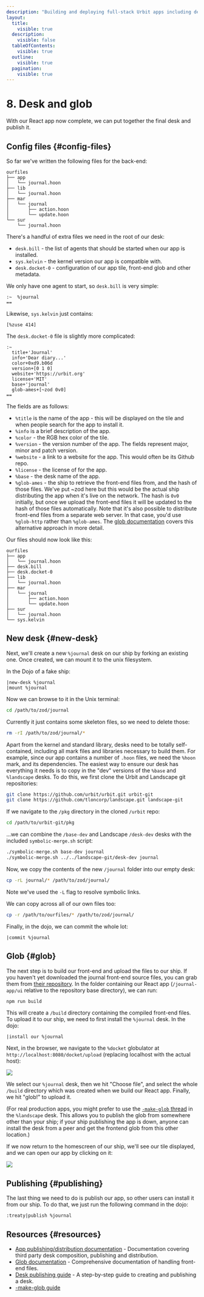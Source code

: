 ```yaml
---
description: "Building and deploying full-stack Urbit apps including desk configuration, kelvin versions, docket file for app metadata, glob creation for frontend assets, and publishing for distribution."
layout:
  title:
    visible: true
  description:
    visible: false
  tableOfContents:
    visible: true
  outline:
    visible: true
  pagination:
    visible: true
---
```


# 8. Desk and glob

With our React app now complete, we can put together the final desk and publish
it.

## Config files {#config-files}

So far we've written the following files for the back-end:

```
ourfiles
├── app
│   └── journal.hoon
├── lib
│   └── journal.hoon
├── mar
│   └── journal
│       ├── action.hoon
│       └── update.hoon
└── sur
    └── journal.hoon
```

There's a handful of extra files we need in the root of our desk:

- `desk.bill` - the list of agents that should be started when our app is installed.
- `sys.kelvin` - the kernel version our app is compatible with.
- `desk.docket-0` - configuration of our app tile, front-end glob and other metadata.

We only have one agent to start, so `desk.bill` is very simple:

```
:~  %journal
==
```

Likewise, `sys.kelvin` just contains:

```
[%zuse 414]
```

The `desk.docket-0` file is slightly more complicated:

```
:~
  title+'Journal'
  info+'Dear diary...'
  color+0xd9.b06d
  version+[0 1 0]
  website+'https://urbit.org'
  license+'MIT'
  base+'journal'
  glob-ames+[~zod 0v0]
==
```

The fields are as follows:

- `%title` is the name of the app - this will be displayed on the tile and when people search for the app to install it.
- `%info` is a brief description of the app.
- `%color` - the RGB hex color of the tile.
- `%version` - the version number of the app. The fields represent major, minor and patch version.
- `%website` - a link to a website for the app. This would often be its Github repo.
- `%license` - the license of for the app.
- `%base` - the desk name of the app.
- `%glob-ames` - the ship to retrieve the front-end files from, and the hash of those files. We've put \~zod here but this would be the actual ship distributing the app when it's live on the network. The hash is `0v0` initially, but once we upload the front-end files it will be updated to the hash of those files automatically. Note that it's also possible to distribute front-end files from a separate web server. In that case, you'd use `%glob-http` rather than `%glob-ames`. The [glob documentation](../userspace/dist/glob.md) covers this alternative approach in more detail.

Our files should now look like this:

```
ourfiles
├── app
│   └── journal.hoon
├── desk.bill
├── desk.docket-0
├── lib
│   └── journal.hoon
├── mar
│   └── journal
│       ├── action.hoon
│       └── update.hoon
├── sur
│   └── journal.hoon
└── sys.kelvin
```

## New desk {#new-desk}

Next, we'll create a new `%journal` desk on our ship by forking an existing one. Once created, we can mount it to the unix filesystem.

In the Dojo of a fake ship:

```
|new-desk %journal
|mount %journal
```

Now we can browse to it in the Unix terminal:

```sh
cd /path/to/zod/journal
```

Currently it just contains some skeleton files, so we need to delete those:

```sh
rm -rI /path/to/zod/journal/*
```

Apart from the kernel and standard library, desks need to be totally self-contained, including all mark files and libraries necessary to build them. For example, since our app contains a number of `.hoon` files, we need the `%hoon` mark, and its dependencies. The easiest way to ensure our desk has everything it needs is to copy in the "dev" versions of the `%base` and `%landscape` desks. To do this, we first clone the Urbit and Landscape git repositories:

```sh
git clone https://github.com/urbit/urbit.git urbit-git
git clone https://github.com/tloncorp/landscape.git landscape-git
```

If we navigate to the `/pkg` directory in the cloned `/urbit` repo:

```sh
cd /path/to/urbit-git/pkg
```

...we can combine the `/base-dev` and Landscape `/desk-dev` desks with the included `symbolic-merge.sh` script:

```sh
./symbolic-merge.sh base-dev journal
./symbolic-merge.sh ../../landscape-git/desk-dev journal
```

Now, we copy the contents of the new `/journal` folder into our empty desk:

```sh
cp -rL journal/* /path/to/zod/journal/
```

Note we've used the `-L` flag to resolve symbolic links.

We can copy across all of our own files too:

```sh
cp -r /path/to/ourfiles/* /path/to/zod/journal/
```

Finally, in the dojo, we can commit the whole lot:

```
|commit %journal
```

## Glob {#glob}

The next step is to build our front-end and upload the files to our ship. If you haven't yet downloaded the journal front-end source files, you can grab them from [their repository](https://github.com/urbit/docs-examples). In the folder containing our React app (`/journal-app/ui` relative to the repository base directory), we can run:

```sh
npm run build
```

This will create a `/build` directory containing the compiled front-end files. To upload it to our ship, we need to first install the `%journal` desk. In the dojo:

```
|install our %journal
```

Next, in the browser, we navigate to the `%docket` globulator at `http://localhost:8080/docket/upload` (replacing localhost with the actual host):

![](https://m.tinnus-napbus.xyz/pub/globulator.png)

We select our `%journal` desk, then we hit "Choose file", and select the whole `/build` directory which was created when we build our React app. Finally, we hit "glob!" to upload it.

(For real production apps, you might prefer to use the [`-make-glob` thread](../userspace/dist/glob.md#make-glob) in the `%landscape` desk. This allows you to publish the glob from somewhere other than your ship; if your ship publishing the app is down, anyone can install the desk from a peer and get the frontend glob from this other location.)

If we now return to the homescreen of our ship, we'll see our tile displayed, and we can open our app by clicking on it:

![](https://m.tinnus-napbus.xyz/pub/tiles.png)

## Publishing {#publishing}

The last thing we need to do is publish our app, so other users can install it from our ship. To do that, we just run the following command in the dojo:

```
:treaty|publish %journal
```

## Resources {#resources}

- [App publishing/distribution documentation](../userspace/dist) - Documentation covering third party desk composition, publishing and distribution.
- [Glob documentation](../userspace/dist/glob.md) - Comprehensive documentation of handling front-end files.
- [Desk publishing guide](../userspace/dist/software-distribution.md) - A step-by-step guide to creating and publishing a desk.
- [-make-glob guide](../userspace/dist/glob.md#make-glob)
